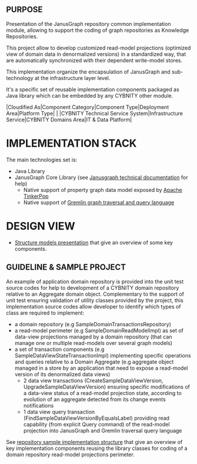 ## PURPOSE
Presentation of the JanusGraph repository common implementation module, allowing to support the coding of graph repositories as Knowledge Repositories.

This project allow to develop customized read-model projections (optimized view of domain data in denormalized versions) in a standardized way, that are automatically synchronized with their dependent write-model stores.

This implementation organize the encapsulation of JanusGraph and sub-technology at the infrastructure layer level.

It's a specific set of reusable implementation components packaged as Java library which can be embedded by any CYBNITY other module.

|Cloudified As|Component Category|Component Type|Deployment Area|Platform Type|
| |CYBNITY Technical Service System|Infrastructure Service|CYBNITY Domains Area|IT & Data Platform|

# IMPLEMENTATION STACK
The main technologies set is:
- Java Library
- JanusGraph Core Library (see [Janusgraph technical documentation](https://docs.janusgraph.org/) for help)
  - Native support of property graph data model exposed by [Apache TinkerPop](https://tinkerpop.apache.org/)
  - Native support of [Gremlin graph traversal and query language](https://tinkerpop.apache.org/gremlin.html)

# DESIGN VIEW

- [Structure models presentation](designview-structure-models.md) that give an overview of some key components.

## GUIDELINE & SAMPLE PROJECT
An example of application domain repository is provided into the unit test source codes for help to development of a CYBNITY domain repository relative to an Aggregate domain object.
Complementary to the support of unit test ensuring validation of utility classes provided by the project, this implementation source codes allow developer to identify which types of class are required to implement:
- a domain repository (e.g SampleDomainTransactionsRepository)
- a read-model perimeter (e.g SampleDomainReadModelImpl) as set of data-view projections managed by a domain repository (that can manage one or multiple read-models over several graph models)
- a set of transaction components (e.g SampleDataViewStateTransactionImpl) implementing specific operations and queries relative to a Domain Aggregate (e.g aggregate object managed in a store by an application that need to expose a read-model version of its denormalized data views)
  - 2 data view transactions (CreateSampleDataViewVersion, UpgradeSampleDataViewVersion) ensuring specific modifications of a data-view status of a read-model projection state, according to evolution of an aggregate detected from its change events notifications
  - 1 data view query transaction (FindSampleDataViewVersionByEqualsLabel) providing read capability (from explicit Query command) of the read-model projection into JanusGraph and Gremlin traversal query language

See [repository sample implementation structure](designview-read-model-repository-sample-models.md) that give an overview of key implementation components reusing the library classes for coding of a domain repository read-model projections perimeter.
